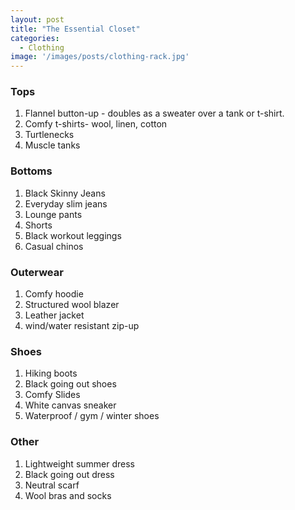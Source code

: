 ```yaml
---
layout: post
title: "The Essential Closet"
categories:
  - Clothing
image: '/images/posts/clothing-rack.jpg'
---
```


### Tops
1. Flannel button-up - doubles as a sweater over a tank or t-shirt.
2. Comfy t-shirts- wool, linen, cotton
3. Turtlenecks
4. Muscle tanks

### Bottoms
1. Black Skinny Jeans
2. Everyday slim jeans
3. Lounge pants
4. Shorts
5. Black workout leggings
6. Casual chinos

### Outerwear
1. Comfy hoodie
2. Structured wool blazer
3. Leather jacket
4. wind/water resistant zip-up

### Shoes
1. Hiking boots
2. Black going out shoes
3. Comfy Slides
4. White canvas sneaker
5. Waterproof / gym / winter shoes

### Other
1. Lightweight summer dress
2. Black going out dress
3. Neutral scarf
4. Wool bras and socks

